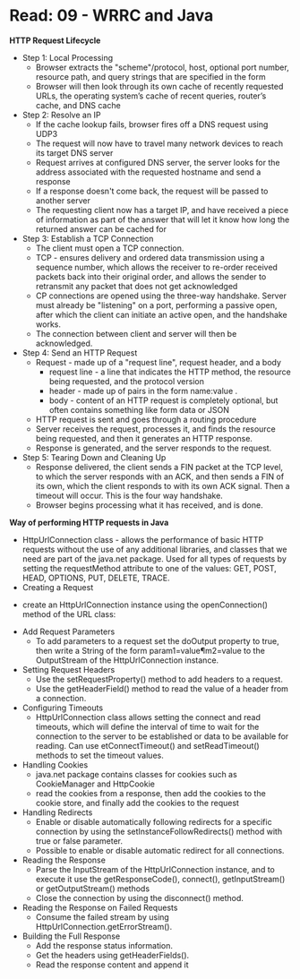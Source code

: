# Read: 09 - WRRC and Java


**HTTP Request Lifecycle**
* Step 1: Local Processing
  - Browser extracts the "scheme"/protocol, host, optional port number, resource path, and query strings that are specified in the form
  - Browser will then look through its own cache of recently requested URLs, the operating system’s cache of recent queries, router’s cache, and DNS cache
* Step 2: Resolve an IP
  - If the cache lookup fails, browser fires off a DNS request using UDP3
  - The request will now have to travel many network devices to reach its target DNS server
  - Request arrives at configured DNS server, the server looks for the address associated with the requested hostname and send a response
  - If a response doesn't come back, the request will be passed to another server
  - The requesting client now has a target IP, and have received a piece of information as part of the answer that will let it know how long the returned answer can be cached for
* Step 3: Establish a TCP Connection
  - The client must open a TCP connection.
  - TCP - ensures delivery and ordered data transmission using a sequence number, which allows the receiver to re-order received packets back into their original order, and allows the sender to retransmit any packet that does not get acknowledged 
  - CP connections are opened using the three-way handshake. Server must already be "listening" on a port, performing a passive open, after which the client can initiate an active open, and the handshake works.
  - The connection between client and server will then be acknowledged.
* Step 4: Send an HTTP Request
  - Request - made up of a "request line", request header, and a body 
    * request line - a line that indicates the HTTP method, the resource being requested, and the protocol version
    *  header - made up of pairs in the form name:value <CR><LF>.
    * body - content of an HTTP request is completely optional, but often contains something like form data or JSON
  - HTTP request is sent and goes through a routing procedure
  - Server receives the request, processes it, and finds the resource being requested, and then it generates an HTTP response.
  - Response is generated, and the server responds to the request.
* Step 5: Tearing Down and Cleaning Up
  - Response delivered, the client sends a FIN packet at the TCP level, to which the server responds with an ACK, and then sends a FIN of its own, which the client responds to with its own ACK signal. Then a timeout will occur. This is the four way handshake.
  - Browser begins processing what it has received, and is done.

  
**Way of performing HTTP requests in Java**
* HttpUrlConnection class - allows the performance of basic HTTP requests without the use of any additional libraries, and classes that we need are part of the java.net package. Used for all types of requests by setting the requestMethod attribute to one of the values: GET, POST, HEAD, OPTIONS, PUT, DELETE, TRACE.
* Creating a Request
 - create an HttpUrlConnection instance using the openConnection() method of the URL class:
* Add Request Parameters
  - To add parameters to a request set the doOutput property to true, then write a String of the form param1=value¶m2=value to the OutputStream of the HttpUrlConnection instance.
* Setting Request Headers
  - Use the setRequestProperty() method to add headers to a request.
  - Use the getHeaderField() method to read the value of a header from a connection.
* Configuring Timeouts
  - HttpUrlConnection class allows setting the connect and read timeouts, which will define the interval of time to wait for the connection to the server to be established or data to be available for reading. Can use etConnectTimeout() and setReadTimeout() methods to set the timeout values.
* Handling Cookies
  - java.net package contains classes for cookies such as CookieManager and HttpCookie
  - read the cookies from a response, then add the cookies to the cookie store, and finally add the cookies to the request 
* Handling Redirects
  - Enable or disable automatically following redirects for a specific connection by using the setInstanceFollowRedirects() method with true or false parameter.
  - Possible to enable or disable automatic redirect for all connections.
* Reading the Response
  - Parse the InputStream of the HttpUrlConnection instance, and to execute it use the getResponseCode(), connect(), getInputStream() or getOutputStream() methods
  - Close the connection by using the disconnect() method.
* Reading the Response on Failed Requests
  - Consume the failed stream by using HttpUrlConnection.getErrorStream().
* Building the Full Response
  - Add the response status information.
  - Get the headers using getHeaderFields().
  - Read the response content and append it
 